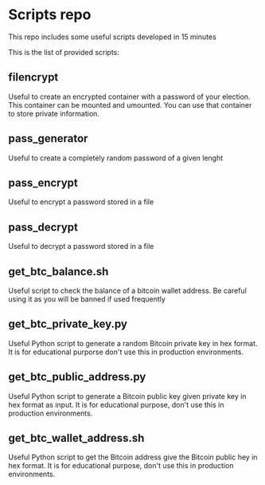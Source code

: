 # Scripts repo

This repo includes some useful scripts developed in 15 minutes

This is the list of provided scripts:

## filencrypt

Useful to create an encrypted container with a password of your election. This container can be mounted and umounted. You can use that container to store private information.

## pass_generator

Useful to create a completely random password of a given lenght

## pass_encrypt

Useful to encrypt a password stored in a file

## pass_decrypt

Useful to decrypt a password stored in a file

## get_btc_balance.sh

Useful script to check the balance of a bitcoin wallet address.  Be careful using it as you will be banned if used frequently

## get_btc_private_key.py

Useful Python script to generate a random Bitcoin private key in hex format. It is for educational purporse don't use this in production environments.

## get_btc_public_address.py

Useful Python script to generate a Bitcoin public key given private key in hex format as input. It is for educational purpose, don't use this in production environments.

## get_btc_wallet_address.sh

Useful Python script to get the Bitcoin address give the Bitcoin public hey in hex format. It is for educational purpose, don't use this in production environments.


